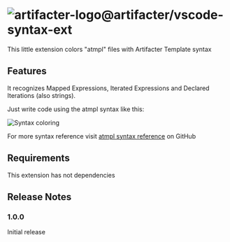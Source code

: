 # ![artifacter-logo](https://raw.githubusercontent.com/arthmoeros/artifacter-ui/master/src/rsz_artifacter-logo.png)@artifacter/vscode-syntax-ext

This little extension colors "atmpl" files with Artifacter Template syntax

## Features

It recognizes Mapped Expressions, Iterated Expressions and Declared Iterations (also strings).

Just write code using the atmpl syntax like this:

![Syntax coloring](https://raw.githubusercontent.com/arthmoeros/artifacter-vscode-syntax-ext/master/images/atmpl.gif)

For more syntax reference visit [atmpl syntax reference](https://github.com/arthmoeros/artifacter-template-engine#what-is-that-atmpl-format---atmpl-syntax) on GitHub

## Requirements

This extension has not dependencies

## Release Notes

### 1.0.0

Initial release
